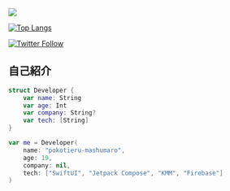 
 <p align="leading">
  <a href="https://skillicons.dev">
    <img src="https://skillicons.dev/icons?i=swift,kotlin,firebase,sqlite,postman" />
  </a>
</p>

[![Top Langs](https://github-readme-stats.vercel.app/api/top-langs/?username=pokotieru-mashumaro&theme=vue-dark&show_icons=true&layout=compact)](https://github.com/mo-ri-regen/github-readme-stats)
  
[![Twitter Follow](https://img.shields.io/twitter/follow/ポコチエル?style=social)](https://twitter.com/13pGwOuvX0cONL4)

## 自己紹介
```swift
struct Developer {
    var name: String
    var age: Int
    var company: String?
    var tech: [String]
}

var me = Developer(
    name: "pokotieru-mashumaro",
    age: 19,
    company: nil,
    tech: ["SwiftUI", "Jetpack Compose", "KMM", "Firebase"]
)
```
